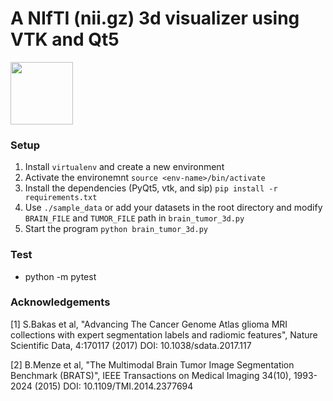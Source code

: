 # A NIfTI (nii.gz) 3d visualizer using VTK and Qt5

<img src="https://github.com/adamkwolf/3d-nii-visualizer/blob/master/images/visualization.png" style="width: 100px;"/>

### Setup

1.  Install `virtualenv` and create a new environment <env-name>
2.  Activate the environemnt `source <env-name>/bin/activate`
3.  Install the dependencies (PyQt5, vtk, and sip) `pip install -r requirements.txt`
4.  Use `./sample_data` or add your datasets in the root directory and modify `BRAIN_FILE` and `TUMOR_FILE` path in `brain_tumor_3d.py`
5.  Start the program `python brain_tumor_3d.py`

### Test

* python -m pytest

### Acknowledgements

[1] S.Bakas et al, "Advancing The Cancer Genome Atlas glioma MRI collections with expert segmentation labels and radiomic features", Nature Scientific Data, 4:170117 (2017) DOI: 10.1038/sdata.2017.117

[2] B.Menze et al, "The Multimodal Brain Tumor Image Segmentation Benchmark (BRATS)", IEEE Transactions on Medical Imaging 34(10), 1993-2024 (2015) DOI: 10.1109/TMI.2014.2377694
